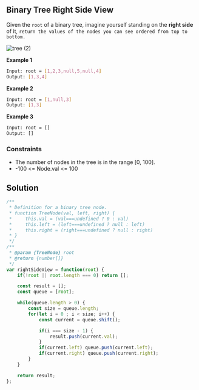 
##    Binary Tree Right Side View

Given the ```root``` of a binary tree, imagine yourself standing on the **right side** of it, ```return the values of the nodes you can see ordered from top to bottom.```

![tree (2)](https://github.com/surshreya/leetcode-150/assets/118065908/2094bf6a-63f1-4086-90f0-15fbb5d867a6)

**Example 1**
```bash
Input: root = [1,2,3,null,5,null,4]
Output: [1,3,4]
```

**Example 2**
```bash
Input: root = [1,null,3]
Output: [1,3]
```

**Example 3**
```bash
Input: root = []
Output: []
```

### Constraints
- The number of nodes in the tree is in the range [0, 100].
- -100 <= Node.val <= 100


## Solution

```javascript
/**
 * Definition for a binary tree node.
 * function TreeNode(val, left, right) {
 *     this.val = (val===undefined ? 0 : val)
 *     this.left = (left===undefined ? null : left)
 *     this.right = (right===undefined ? null : right)
 * }
 */
/**
 * @param {TreeNode} root
 * @return {number[]}
 */
var rightSideView = function(root) {
    if(!root || root.length === 0) return [];

    const result = [];
    const queue = [root];

    while(queue.length > 0) {
        const size = queue.length;
        for(let i = 0 ; i < size; i++) {
            const current = queue.shift();

            if(i === size - 1) {
                result.push(current.val);
            }
            if(current.left) queue.push(current.left);
            if(current.right) queue.push(current.right);
        }
    }

    return result;
};
```
